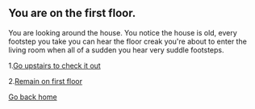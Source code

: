 ## You are on the first floor.
You are looking around the house. You notice the house is old, every footstep you take you can hear the floor creak you're about to enter the living room when all of a sudden you hear very suddle footsteps.

1.[Go upstairs to check it out](upstairs-man-at-door.md)

2.[Remain on first floor](enter-livingrm.md)

[Go back home](../home.md)